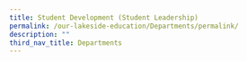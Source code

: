 ```yaml
---
title: Student Development (Student Leadership)
permalink: /our-lakeside-education/Departments/permalink/
description: ""
third_nav_title: Departments
---
```


